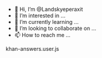 - 👋 Hi, I’m @Landskyeperaxit
- 👀 I’m interested in ...
- 🌱 I’m currently learning ...
- 💞️ I’m looking to collaborate on ...
- 📫 How to reach me ...

<!---
Landskyeperaxit/Landskyeperaxit is a ✨ special ✨ repository because its `README.md` (this file) appears on your GitHub profile.
You can click the Preview link to take a look at your changes.
--->
khan-answers.user.js
